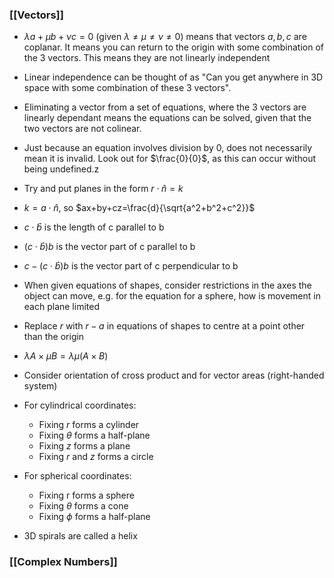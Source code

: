 ### [[Vectors]]
- $\lambda a + \mu b + \nu c=0$ (given $\lambda \neq\mu\neq\nu\neq0$) means that vectors $a,b,c$ are coplanar. It means you can return to the origin with some combination of the 3 vectors. This means they are not linearly independent
- Linear independence can be thought of as "Can you get anywhere in 3D space with some combination of these 3 vectors".
- Eliminating a vector from a set of equations, where the 3 vectors are linearly dependant means the equations can be solved, given that the two vectors are not colinear.
- Just because an equation involves division by 0, does not necessarily mean it is invalid. Look out for $\frac{0}{0}$, as this can occur without being undefined.z

- Try and put planes in the form $r\cdot\hat{n}=k$
- $k=a\cdot \hat{n}$, so $ax+by+cz=\frac{d}{\sqrt{a^2+b^2+c^2}}$
- $c\cdot\hat{b}$ is the length of c parallel to b
- $(c\cdot\hat{b})b$ is the vector part of c parallel to b
- $c-(c\cdot \hat{b})b$ is the vector part of c perpendicular to b
- When given equations of shapes, consider restrictions in the axes the object can move, e.g. for the equation for a sphere, how is movement in each plane limited
- Replace $r$ with $r-a$ in equations of shapes to centre at a point other than the origin

- $\lambda A\times \mu B= \lambda \mu (A\times B)$ 
- Consider orientation of cross product and for vector areas (right-handed system)
- For cylindrical coordinates:
	- Fixing $r$ forms a cylinder
	- Fixing $\theta$ forms a half-plane
	- Fixing $z$ forms a plane
	- Fixing $r$ and $z$ forms a circle
- For spherical coordinates:
	- Fixing r forms a sphere
	- Fixing $\theta$ forms a cone
	- Fixing $\phi$ forms a half-plane
- 3D spirals are called a helix

### [[Complex Numbers]]